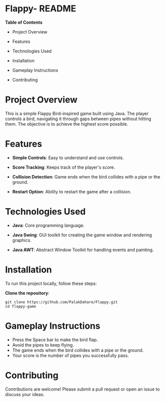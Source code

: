 # Flappy- README
**Table of Contents**

- Project Overview


- Features


- Technologies Used


- Installation




- Gameplay Instructions


- Contributing


# Project Overview

This is a simple Flappy Bird-inspired game built using Java. The player controls a bird, navigating it through gaps between pipes without hitting them. The objective is to achieve the highest score possible.

# Features

- **Simple Controls**: Easy to understand and use controls.


- **Score Tracking**: Keeps track of the player's score.


- **Collision Detection**: Game ends when the bird collides with a pipe or the ground.


- **Restart Option**: Ability to restart the game after a collision.


# Technologies Used

- **Java**: Core programming language.


- **Java Swing**: GUI toolkit for creating the game window and rendering graphics.


- **Java AWT**: Abstract Window Toolkit for handling events and painting.


# Installation
To run this project locally, follow these steps:

**Clone the repository**:

```
git clone https://github.com/PalakDahare/Flappy.git
cd flappy-game

```

# Gameplay Instructions
- Press the Space bar to make the bird flap.
- Avoid the pipes to keep flying.
- The game ends when the bird collides with a pipe or the ground.
- Your score is the number of pipes you successfully pass.

 # Contributing
Contributions are welcome! Please submit a pull request or open an issue to discuss your ideas.



